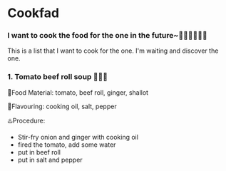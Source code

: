 # Cookfad
### I want to cook the food for the one in the future~:curry::ramen::stew::doughnut::custard::fried_shrimp:
This is a list that I want to cook for the one.
I'm waiting and discover the one.


### 1. Tomato beef roll soup :stew::stew::stew:

:bento:Food Material: tomato, beef roll, ginger, shallot

:sake:Flavouring: cooking oil, salt, pepper

:hotsprings:Procedure: 
+ Stir-fry onion and ginger with cooking oil	 
+ fired the tomato, add some water
+ put in beef roll
+ put in salt and pepper
